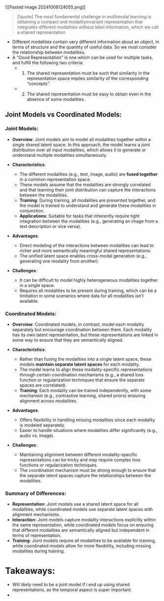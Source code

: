 ![[Pasted image 20241008124055.png]] 
>[!quote] The most fundamental challenge in multimodal learning is obtaining a compact and modalityinvariant representation that integrates different modalities without label information, which we call a shared representation

- Different modalities contain very different information about an object, in terms of structure and the quantity of useful data. So we must consider the relationship between modalities.
- A "Good Representation" is one which can be used for multiple tasks, and fulfill the following two criteria:
	- 1. The shared representation must be such that similarity in the representation space implies similarity of the corresponding “concepts”. 
	- 2. The shared representation must be easy to obtain even in the absence of some modalities.

## Joint Models vs Coordinated Models:
### Joint Models:

- **Overview**: Joint models aim to model all modalities together within a single shared latent space. In this approach, the model learns a joint distribution over all input modalities, which allows it to generate or understand multiple modalities simultaneously.
    
- **Characteristics**:
    - The different modalities (e.g., text, image, audio) are **fused together** in a common representation space.
    - These models assume that the modalities are strongly correlated and that learning their joint distribution can capture the interactions between the modalities.
    - **Training**: During training, all modalities are presented together, and the model is trained to understand and generate these modalities in conjunction.
    - **Applications**: Suitable for tasks that inherently require tight integration between the modalities (e.g., generating an image from a text description or vice versa).
- **Advantages**:
    - Direct modeling of the interactions between modalities can lead to richer and more semantically meaningful shared representations.
    - The unified latent space enables cross-modal generation (e.g., generating one modality from another).
- **Challenges**:
    - It can be difficult to model highly heterogeneous modalities together in a single space.
    - Requires all modalities to be present during training, which can be a limitation in some scenarios where data for all modalities isn’t available.

### Coordinated Models:

- **Overview**: Coordinated models, in contrast, model each modality separately but encourage coordination between them. Each modality has its own latent representation, but these representations are linked in some way to ensure that they are semantically aligned.
    
- **Characteristics**:
    - Rather than fusing the modalities into a single latent space, these models **maintain separate latent spaces** for each modality.
    - The model learns to align these modality-specific representations through certain coordination mechanisms (e.g., a shared loss function or regularization techniques that ensure the separate spaces are correlated).
    - **Training**: Each modality can be trained independently, with some mechanism (e.g., contrastive learning, shared priors) ensuring alignment across modalities.
- **Advantages**:
    - Offers flexibility in handling missing modalities since each modality is modeled separately.
    - Easier to handle situations where modalities differ significantly (e.g., audio vs. image).
- **Challenges**:
    - Maintaining alignment between different modality-specific representations can be tricky and may require complex loss functions or regularization techniques.
    - The coordination mechanism must be strong enough to ensure that the separate latent spaces capture the relationships between the modalities.

### Summary of Differences:
- **Representation**: Joint models use a shared latent space for all modalities, while coordinated models use separate latent spaces with alignment mechanisms.
- **Interaction**: Joint models capture modality interactions explicitly within the same representation, while coordinated models focus on ensuring that different modalities are semantically aligned but independent in terms of representation.
- **Training**: Joint models require all modalities to be available for training, while coordinated models allow for more flexibility, including missing modalities during training.



# Takeaways:
- Will likely need to be a joint model if i end up using shared representations, as the temporal aspect is super important.
- 